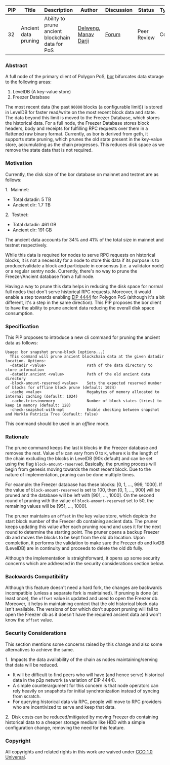 | PIP | Title | Description | Author | Discussion | Status | Type | Date |
| --- | --- | --- | --- | --- | --- | --- | --- |
| 32 | Ancient data pruning | Ability to prune ancient blockchain data for PoS | [Delweng](https://github.com/jsvisa), [Manav Darji](https://github.com/manav2401/) | [Forum](https://forum.polygon.technology/t/pip-32-ancient-data-pruning/13346) | Peer Review | Core | 2023-12-18 |

### Abstract

A full node of the primary client of Polygon PoS, [bor](https://github.com/maticnetwork/bor) bifurcates data storage to the following areas:
1. LevelDB (A key-value store)
2. Freezer Database

The most recent data (the past `90000` blocks (a configurable limit)) is stored in LevelDB for faster read/write on the most recent block data and state. The data beyond this limit is moved to the Freezer Database, which stores the historical data. For a full node, the Freezer Database stores block headers, body and receipts for fulfilling RPC requests over them in a flattened raw binary format. Currently, as bor is derived from geth, it supports state pruning, which prunes the old state present in the key-value store, accumulating as the chain progresses. This reduces disk space as we remove the state data that is not required.

### Motivation

Currently, the disk size of the bor database on mainnet and testnet are as follows:

1.  Mainnet:

* Total datadir: 5 TB
* Ancient dir: 1.7 TB

2.  Testnet:

* Total datadir: 461 GB
* Ancient dir: 191 GB

The ancient data accounts for 34% and 41% of the total size in mainnet and testnet respectively.

While this data is required for nodes to serve RPC requests on historical blocks, it is not a necessity for a node to store this data if its purpose is to produce/validate a block and participate in consensus (i.e. a validator node) or a regular sentry node. Currently, there's no way to prune the Freezer/Ancient database from a full node.

Having a way to prune this data helps in reducing the disk space for normal full nodes that don't serve historical RPC requests. Moreover, it would enable a step towards enabling [EIP 4444](https://eips.ethereum.org/EIPS/eip-4444) for Polygon PoS (although it's a bit different, it's a step in the same direction). This PIP proposes the bor client to have the ability to prune ancient data reducing the overall disk space consumption.




### Specification

This PIP proposes to introduce a new cli command for pruning the ancient data as follows:

```
Usage: bor snapshot prune-block [options...]
  This command will prune ancient blockchain data at the given datadir location. Options:
  -datadir <value>                  Path of the data directory to store information
  -datadir.ancient <value>          Path of the old ancient data directory
  -block-amount-reserved <value>    Sets the expected reserved number of blocks for offline block prune (default: 1024)
  -cache <value>                    Megabytes of memory allocated to internal caching (default: 1024)
  -cache.triesinmemory              Number of block states (tries) to keep in memory (default: 128)
  -check-snapshot-with-mpt          Enable checking between snapshot and Merkle Patricia Tree (default: false)

``` 

This command should be used in an _offline_ mode.

### Rationale

The prune command keeps the last `N` blocks in the Freezer database and removes the rest. Value of `N` can vary from 0 to `K`, where `K` is the length of the chain excluding the blocks in LevelDB (90k default) and can be set using the flag `block-amount-reserved`. Basically, the pruning process will begin from genesis moving towards the most recent block. Due to the nature of implementation, pruning can be done multiple times.

For example: the Freezer database has these blocks: \[0, 1, ..., 999, 1000\]. If the value of `block-amount-reserved` is set to 100, then \[0, 1, ..., 900\] will be pruned and the database will be left with \[901, ..., 1000\]. On the second round of pruning with the value of `block-amount-reserved` set to 50, the remaining values will be \[951, ..., 1000\].

The pruner maintains an `offset` in the key value store, which depicts the start block number of the Freezer db containing ancient data. The pruner keeps updating this value after each pruning round and uses it for the next round to determine the starting point. The pruner opens a backup Freezer db and moves the blocks to be kept from the old db location. Upon completion, it performs the validation to make sure the Freezer db and kvDB (LevelDB) are in continuity and proceeds to delete the old db fully.

Although the implementation is straightforward, it opens up some security concerns which are addressed in the security considerations section below.

### Backwards Compatibility

Although this feature doesn't need a hard fork, the changes are backwards incompatible (unless a separate fork is maintained). If pruning is done (at least once), the `offset` value is updated and used to open the Freezer db. Moreover, it helps in maintaining context that the old historical block data isn't available. The versions of bor which don't support pruning will fail to open the Freezer db as it doesn't have the required ancient data and won't know the `offset` value.


### Security Considerations

This section mentions some concerns raised by this change and also some alternatives to achieve the same. 

1.  Impacts the data availability of the chain as nodes maintaining/serving that data will be reduced.
-   It will be difficult to find peers who will have (and hence serve) historical data in the p2p network (a variation of EIP 4444).   
-   A simple counterargument for this concern is that node operators can rely heavily on snapshots for initial synchronization instead of syncing from scratch. 
-   For querying historical data via RPC, people will move to RPC providers who are incentivized to serve and keep that data.
    
2.  Disk costs can be reduced/mitigated by moving Freezer db containing historical data to a cheaper storage medium like HDD with a simple configuration change, removing the need for this feature.

### Copyright

All copyrights and related rights in this work are waived under [CCO 1.0 Universal](https://creativecommons.org/publicdomain/zero/1.0/legalcode).
